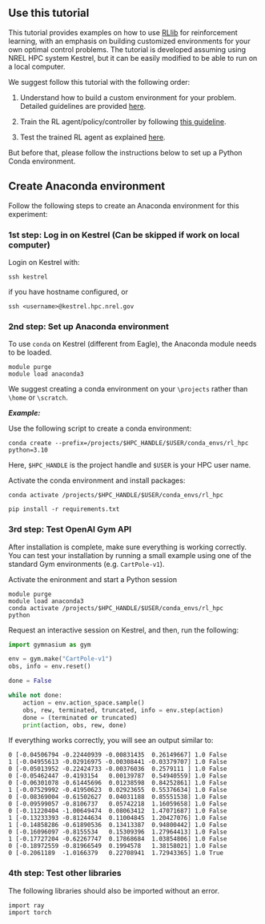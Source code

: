 ## Use this tutorial

This tutorial provides examples on how to use [RLlib](https://docs.ray.io/en/master/rllib/) for reinforcement learning, with an emphasis on building customized environments for your own optimal control problems. The tutorial is developed assuming using NREL HPC system Kestrel, but it can be easily modified to be able to run on a local computer.

We suggest follow this tutorial with the following order:

1. Understand how to build a custom environment for your problem. Detailed guidelines are provided [here](custom_gym_env/README.md).

2. Train the RL agent/policy/controller by following [this guideline](train/README.md).

3. Test the trained RL agent as explained [here](test/README.md).

But before that, please follow the instructions below to set up a Python Conda environment.

## Create Anaconda environment

Follow the following steps to create an Anaconda environment for this experiment:

### 1st step: Log in on Kestrel (Can be skipped if work on local computer)

Login on Kestrel with:
```
ssh kestrel
```
if you have hostname configured, or
```
ssh <username>@kestrel.hpc.nrel.gov
```

### 2nd step: Set up Anaconda environment

To use `conda` on Kestrel (different from Eagle), the Anaconda module needs to be loaded.
```
module purge
module load anaconda3
```

We suggest creating a conda environment on your `\projects` rather than `\home` or `\scratch`.

***Example:***

Use the following script to create a conda environment:
```
conda create --prefix=/projects/$HPC_HANDLE/$USER/conda_envs/rl_hpc python=3.10
```

Here, `$HPC_HANDLE` is the project handle and `$USER` is your HPC user name.

Activate the conda environment and install packages:

```
conda activate /projects/$HPC_HANDLE/$USER/conda_envs/rl_hpc

pip install -r requirements.txt
```

### 3rd step: Test OpenAI Gym API

After installation is complete, make sure everything is working correctly. You can test your installation by running a small example using one of the standard Gym environments (e.g. `CartPole-v1`).

Activate the enironment and start a Python session
```
module purge
module load anaconda3
conda activate /projects/$HPC_HANDLE/$USER/conda_envs/rl_hpc
python
```
Request an interactive session on Kestrel, and then, run the following:
```python
import gymnasium as gym

env = gym.make("CartPole-v1")
obs, info = env.reset()

done = False

while not done:
    action = env.action_space.sample()
    obs, rew, terminated, truncated, info = env.step(action)
    done = (terminated or truncated)
    print(action, obs, rew, done)
```
If everything works correctly, you will see an output similar to:
```
0 [-0.04506794 -0.22440939 -0.00831435  0.26149667] 1.0 False
1 [-0.04955613 -0.02916975 -0.00308441 -0.03379707] 1.0 False
0 [-0.05013952 -0.22424733 -0.00376036  0.2579111 ] 1.0 False
0 [-0.05462447 -0.4193154   0.00139787  0.54940559] 1.0 False
0 [-0.06301078 -0.61445696  0.01238598  0.84252861] 1.0 False
1 [-0.07529992 -0.41950623  0.02923655  0.55376634] 1.0 False
0 [-0.08369004 -0.61502627  0.04031188  0.85551538] 1.0 False
0 [-0.09599057 -0.8106737   0.05742218  1.16059658] 1.0 False
0 [-0.11220404 -1.00649474  0.08063412  1.47071687] 1.0 False
1 [-0.13233393 -0.81244634  0.11004845  1.20427076] 1.0 False
1 [-0.14858286 -0.61890536  0.13413387  0.94800442] 1.0 False
0 [-0.16096097 -0.8155534   0.15309396  1.27964413] 1.0 False
1 [-0.17727204 -0.62267747  0.17868684  1.03854806] 1.0 False
0 [-0.18972559 -0.81966549  0.1994578   1.38158021] 1.0 False
0 [-0.2061189  -1.0166379   0.22708941  1.72943365] 1.0 True
```

### 4th step: Test other libraries
The following libraries should also be imported without an error.

```
import ray
import torch
```


